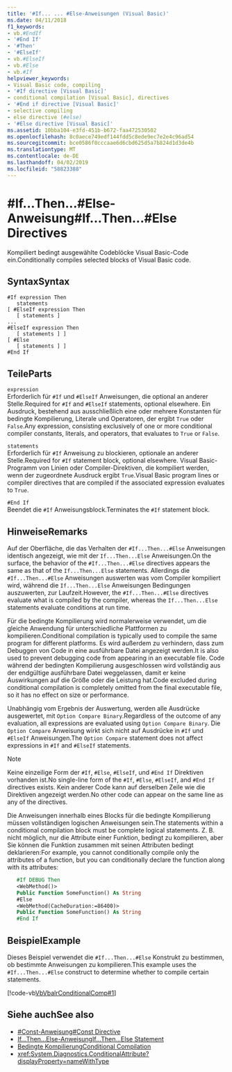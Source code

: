```yaml
---
title: '#If... ... #Else-Anweisungen (Visual Basic)'
ms.date: 04/11/2018
f1_keywords:
- vb.#EndIf
- '#End If'
- '#Then'
- '#ElseIf'
- vb.#ElseIf
- vb.#Else
- vb.#If
helpviewer_keywords:
- Visual Basic code, compiling
- '#If directive [Visual Basic]'
- conditional compilation [Visual Basic], directives
- '#End if directive [Visual Basic]'
- selective compiling
- else directive (#else)
- '#Else directive [Visual Basic]'
ms.assetid: 10bba104-e3fd-451b-b672-faa472530502
ms.openlocfilehash: 8c0aece749edf144fdd5c8ede9ec7e2e4c96ad54
ms.sourcegitcommit: bce0586f0cccaae6d6cbd625d5a7b824d1d3de4b
ms.translationtype: MT
ms.contentlocale: de-DE
ms.lasthandoff: 04/02/2019
ms.locfileid: "58823388"
---
```

# <a name="ifthenelse-directives"></a><span data-ttu-id="66e24-102">#If...Then...#Else-Anweisung</span><span class="sxs-lookup"><span data-stu-id="66e24-102">#If...Then...#Else Directives</span></span>
<span data-ttu-id="66e24-103">Kompiliert bedingt ausgewählte Codeblöcke Visual Basic-Code ein.</span><span class="sxs-lookup"><span data-stu-id="66e24-103">Conditionally compiles selected blocks of Visual Basic code.</span></span>  
  
## <a name="syntax"></a><span data-ttu-id="66e24-104">Syntax</span><span class="sxs-lookup"><span data-stu-id="66e24-104">Syntax</span></span>  
  
```  
#If expression Then  
   statements  
[ #ElseIf expression Then  
   [ statements ]  
...  
#ElseIf expression Then  
   [ statements ] ]  
[ #Else  
   [ statements ] ]  
#End If  
```  
  
## <a name="parts"></a><span data-ttu-id="66e24-105">Teile</span><span class="sxs-lookup"><span data-stu-id="66e24-105">Parts</span></span>  
 `expression`  
 <span data-ttu-id="66e24-106">Erforderlich für `#If` und `#ElseIf` Anweisungen, die optional an anderer Stelle.</span><span class="sxs-lookup"><span data-stu-id="66e24-106">Required for `#If` and `#ElseIf` statements, optional elsewhere.</span></span> <span data-ttu-id="66e24-107">Ein Ausdruck, bestehend aus ausschließlich eine oder mehrere Konstanten für bedingte Kompilierung, Literale und Operatoren, der ergibt `True` oder `False`.</span><span class="sxs-lookup"><span data-stu-id="66e24-107">Any expression, consisting exclusively of one or more conditional compiler constants, literals, and operators, that evaluates to `True` or `False`.</span></span>  
  
 `statements`  
 <span data-ttu-id="66e24-108">Erforderlich für `#If` Anweisung zu blockieren, optionale an anderer Stelle.</span><span class="sxs-lookup"><span data-stu-id="66e24-108">Required for `#If` statement block, optional elsewhere.</span></span> <span data-ttu-id="66e24-109">Visual Basic-Programm von Linien oder Compiler-Direktiven, die kompiliert werden, wenn der zugeordnete Ausdruck ergibt `True`.</span><span class="sxs-lookup"><span data-stu-id="66e24-109">Visual Basic program lines or compiler directives that are compiled if the associated expression evaluates to `True`.</span></span>  
  
 `#End If`  
 <span data-ttu-id="66e24-110">Beendet die `#If` Anweisungsblock.</span><span class="sxs-lookup"><span data-stu-id="66e24-110">Terminates the `#If` statement block.</span></span>  
  
## <a name="remarks"></a><span data-ttu-id="66e24-111">Hinweise</span><span class="sxs-lookup"><span data-stu-id="66e24-111">Remarks</span></span>  
 <span data-ttu-id="66e24-112">Auf der Oberfläche, die das Verhalten der `#If...Then...#Else` Anweisungen identisch angezeigt, wie mit der `If...Then...Else` Anweisungen.</span><span class="sxs-lookup"><span data-stu-id="66e24-112">On the surface, the behavior of the `#If...Then...#Else` directives appears the same as that of the `If...Then...Else` statements.</span></span> <span data-ttu-id="66e24-113">Allerdings die `#If...Then...#Else` Anweisungen auswerten was vom Compiler kompiliert wird, während die `If...Then...Else` Anweisungen Bedingungen auszuwerten, zur Laufzeit.</span><span class="sxs-lookup"><span data-stu-id="66e24-113">However, the `#If...Then...#Else` directives evaluate what is compiled by the compiler, whereas the `If...Then...Else` statements evaluate conditions at run time.</span></span>  
  
 <span data-ttu-id="66e24-114">Für die bedingte Kompilierung wird normalerweise verwendet, um die gleiche Anwendung für unterschiedliche Plattformen zu kompilieren.</span><span class="sxs-lookup"><span data-stu-id="66e24-114">Conditional compilation is typically used to compile the same program for different platforms.</span></span> <span data-ttu-id="66e24-115">Es wird außerdem zu verhindern, dass zum Debuggen von Code in eine ausführbare Datei angezeigt werden.</span><span class="sxs-lookup"><span data-stu-id="66e24-115">It is also used to prevent debugging code from appearing in an executable file.</span></span> <span data-ttu-id="66e24-116">Code während der bedingten Kompilierung ausgeschlossen wird vollständig aus der endgültige ausführbare Datei weggelassen, damit er keine Auswirkungen auf die Größe oder die Leistung hat.</span><span class="sxs-lookup"><span data-stu-id="66e24-116">Code excluded during conditional compilation is completely omitted from the final executable file, so it has no effect on size or performance.</span></span>  
  
 <span data-ttu-id="66e24-117">Unabhängig vom Ergebnis der Auswertung, werden alle Ausdrücke ausgewertet, mit `Option Compare Binary`.</span><span class="sxs-lookup"><span data-stu-id="66e24-117">Regardless of the outcome of any evaluation, all expressions are evaluated using `Option Compare Binary`.</span></span> <span data-ttu-id="66e24-118">Die `Option Compare` Anweisung wirkt sich nicht auf Ausdrücke in `#If` und `#ElseIf` Anweisungen.</span><span class="sxs-lookup"><span data-stu-id="66e24-118">The `Option Compare` statement does not affect expressions in `#If` and `#ElseIf` statements.</span></span>  
  
> [!NOTE]
>  <span data-ttu-id="66e24-119">Keine einzeilige Form der `#If`, `#Else`, `#ElseIf`, und `#End If` Direktiven vorhanden ist.</span><span class="sxs-lookup"><span data-stu-id="66e24-119">No single-line form of the `#If`, `#Else`, `#ElseIf`, and `#End If` directives exists.</span></span> <span data-ttu-id="66e24-120">Kein anderer Code kann auf derselben Zeile wie die Direktiven angezeigt werden.</span><span class="sxs-lookup"><span data-stu-id="66e24-120">No other code can appear on the same line as any of the directives.</span></span> 

<span data-ttu-id="66e24-121">Die Anweisungen innerhalb eines Blocks für die bedingte Kompilierung müssen vollständigen logischen Anweisungen sein.</span><span class="sxs-lookup"><span data-stu-id="66e24-121">The statements within a conditional compilation block must be complete logical statements.</span></span> <span data-ttu-id="66e24-122">Z. B. nicht möglich, nur die Attribute einer Funktion, bedingt zu kompilieren, aber Sie können die Funktion zusammen mit seinen Attributen bedingt deklarieren:</span><span class="sxs-lookup"><span data-stu-id="66e24-122">For example, you cannot conditionally compile only the attributes of a function, but you can conditionally declare the function along with its attributes:</span></span>

```vb
   #If DEBUG Then
   <WebMethod()>
   Public Function SomeFunction() As String
   #Else
   <WebMethod(CacheDuration:=86400)>
   Public Function SomeFunction() As String
   #End If
```

## <a name="example"></a><span data-ttu-id="66e24-123">Beispiel</span><span class="sxs-lookup"><span data-stu-id="66e24-123">Example</span></span>
 <span data-ttu-id="66e24-124">Dieses Beispiel verwendet die `#If...Then...#Else` Konstrukt zu bestimmen, ob bestimmte Anweisungen zu kompilieren.</span><span class="sxs-lookup"><span data-stu-id="66e24-124">This example uses the `#If...Then...#Else` construct to determine whether to compile certain statements.</span></span>  
  
 [!code-vb[VbVbalrConditionalComp#1](~/samples/snippets/visualbasic/VS_Snippets_VBCSharp/VbVbalrConditionalComp/VB/Class1.vb#1)]  
  
## <a name="see-also"></a><span data-ttu-id="66e24-125">Siehe auch</span><span class="sxs-lookup"><span data-stu-id="66e24-125">See also</span></span>

- [<span data-ttu-id="66e24-126">#Const-Anweisung</span><span class="sxs-lookup"><span data-stu-id="66e24-126">#Const Directive</span></span>](../../../visual-basic/language-reference/directives/const-directive.md)
- [<span data-ttu-id="66e24-127">If...Then...Else-Anweisung</span><span class="sxs-lookup"><span data-stu-id="66e24-127">If...Then...Else Statement</span></span>](../../../visual-basic/language-reference/statements/if-then-else-statement.md)
- [<span data-ttu-id="66e24-128">Bedingte Kompilierung</span><span class="sxs-lookup"><span data-stu-id="66e24-128">Conditional Compilation</span></span>](../../../visual-basic/programming-guide/program-structure/conditional-compilation.md)
- <xref:System.Diagnostics.ConditionalAttribute?displayProperty=nameWithType>
